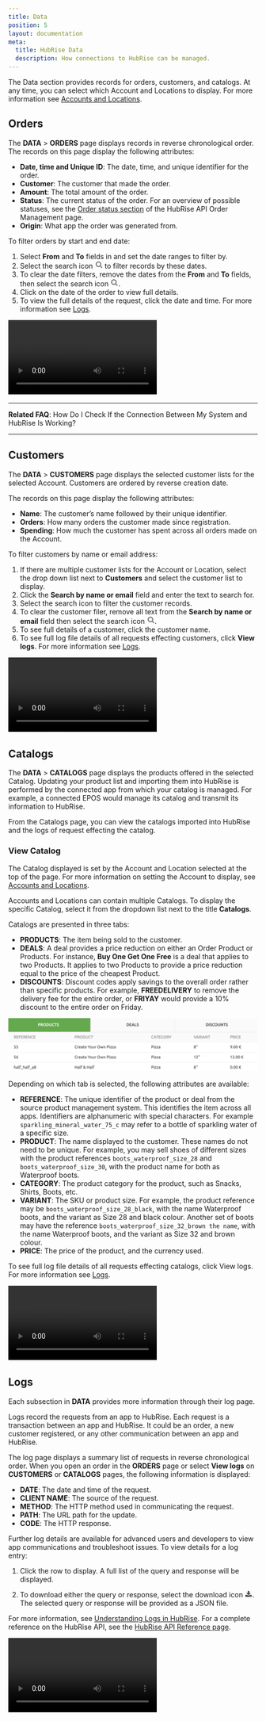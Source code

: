 ```yaml
---
title: Data
position: 5
layout: documentation
meta:
  title: HubRise Data
  description: How connections to HubRise can be managed.
---
```


The Data section provides records for orders, customers, and catalogs. At any time, you can select which Account and Locations to display. For more information see [Accounts and Locations](/docs/getting-started/#accounts-and-locations).

## Orders

The **DATA** > **ORDERS** page displays records in reverse chronological order. The records on this page display the following attributes:

- **Date, time and Unique ID**: The date, time, and unique identifier for the order.
- **Customer**: The customer that made the order.
- **Amount**: The total amount of the order.
- **Status**: The current status of the order. For an overview of possible statuses, see the [Order status section](/developers/api/order-management/#order-status) of the HubRise API Order Management page.
- **Origin**: What app the order was generated from.

To filter orders by start and end date:

1. Select **From** and **To** fields in and set the date ranges to filter by.
2. Select the search icon <InlineImage width="17" height="17">![Search icon](../images/061-search.png)</InlineImage> to filter records by these dates.
3. To clear the date filters, remove the dates from the **From** and **To** fields, then select the search icon <InlineImage width="17" height="17">![Search icon](../images/061-search.png)</InlineImage>.
4. Click on the date of the order to view full details.
5. To view the full details of the request, click the date and time. For more information see [Logs](/docs/data/#logs).

<video controls title="Filter Orders by date">
  <source src="../images/016-en-data-filter-orders-by-date.webm" type="video/webm"/>
</video>

-----------

**Related FAQ**: <Link to="/docs/faqs/check-connection-between-my-system-and-hubrise/">How Do I Check If the Connection Between My System and HubRise Is Working?</Link>

----------------

## Customers

The **DATA** > **CUSTOMERS** page displays the selected customer lists for the selected Account. Customers are ordered by reverse creation date.

The records on this page display the following attributes:

- **Name**: The customer’s name followed by their unique identifier.
- **Orders**: How many orders the customer made since registration.
- **Spending**: How much the customer has spent across all orders made on the Account.

To filter customers by name or email address:

1. If there are multiple customer lists for the Account or Location, select the drop down list next to **Customers** and select the customer list to display.
2. Click the **Search by name or email** field and enter the text to search for.
3. Select the search icon to filter the customer records.
4. To clear the customer filer, remove all text from the **Search by name or email** field then select the search icon <InlineImage width="17" height="17">![Search icon](../images/061-search.png)</InlineImage>.
5. To see full details of a customer, click the customer name.
6. To see full log file details of all requests effecting customers, click **View logs**. For more information see [Logs](/docs/data/#logs).

<video controls title="Filter customers">
  <source src="../images/029-en-filter-customers.webm" type="video/webm"/>
</video>

## Catalogs

The **DATA** > **CATALOGS** page displays the products offered in the selected Catalog. Updating your product list and importing them into HubRise is performed by the connected app from which your catalog is managed. For example, a connected EPOS would manage its catalog and transmit its information to HubRise.

From the Catalogs page, you can view the catalogs imported into HubRise and the logs of request effecting the catalog.

### View Catalog

The Catalog displayed is set by the Account and Location selected at the top of the page. For more information on setting the Account to display, see [Accounts and Locations](/docs/getting-started/#accounts-and-locations).

Accounts and Locations can contain multiple Catalogs. To display the specific Catalog, select it from the dropdown list next to the title **Catalogs**.

Catalogs are presented in three tabs:

- **PRODUCTS**: The item being sold to the customer.
- **DEALS**: A deal provides a price reduction on either an Order Product or Products. For instance, **Buy One Get One Free** is a deal that applies to two Products. It applies to two Products to provide a price reduction equal to the price of the cheapest Product.
- **DISCOUNTS**: Discount codes apply savings to the overall order rather than specific products. For example, **FREEDELIVERY** to remove the delivery fee for the entire order, or **FRIYAY** would provide a 10% discount to the entire order on Friday.

![HubRise Catalog Tabs](../images/053-en-2x-catalog-tabs.png)

Depending on which tab is selected, the following attributes are available:

- **REFERENCE**: The unique identifier of the product or deal from the source product management system. This identifies the item across all apps. Identifiers are alphanumeric with special characters. For example `sparkling_mineral_water_75_c` may refer to a bottle of sparkling water of a specific size.
- **PRODUCT**: The name displayed to the customer. These names do not need to be unique. For example, you may sell shoes of different sizes with the product references `boots_waterproof_size_28` and `boots_waterproof_size_30`, with the product name for both as Waterproof boots.
- **CATEGORY**: The product category for the product, such as Snacks, Shirts, Boots, etc.
- **VARIANT**: The SKU or product size. For example, the product reference may be `boots_waterproof_size_28_black`, with the name Waterproof boots, and the variant as Size 28 and black colour. Another set of boots may have the reference `boots_waterproof_size_32_brown the name`, with the name Waterproof boots, and the variant as Size 32 and brown colour.
- **PRICE**: The price of the product, and the currency used.

To see full log file details of all requests effecting catalogs, click View logs. For more information see [Logs](/docs/data/#logs).

<video controls title="Catalog tabs">
  <source src="../images/039-en-data-catalog-tabs.webm" type="video/webm"/>
</video>

## Logs

Each subsection in **DATA** provides more information through their log page.

Logs record the requests from an app to HubRise. Each request is a transaction between an app and HubRise. It could be an order, a new customer registered, or any other communication between an app and HubRise.

The log page displays a summary list of requests in reverse chronological order. When you open an order in the **ORDERS** page or select **View logs** on **CUSTOMERS** or **CATALOGS** pages, the following information is displayed:

- **DATE**: The date and time of the request.
- **CLIENT NAME**: The source of the request.
- **METHOD**: The HTTP method used in communicating the request.
- **PATH**: The URL path for the update.
- **CODE**: The HTTP response.

Further log details are available for advanced users and developers to view app communications and troubleshoot issues. To view details for a log entry:

1. Click the row to display. A full list of the query and response will be displayed.

2. To download either the query or response, select the download icon <InlineImage width="15" height="14">![Download icon](../images/058-download.png)</InlineImage>. The selected query or response will be provided as a JSON file.

For more information, see [Understanding Logs in HubRise](/docs/hubrise-logs). For a complete reference on the HubRise API, see the [HubRise API Reference page](/developers/api/general-concepts).

[comment]: # (Understanding Logs in HubRise link not working)

<video controls title="View logs example">
  <source src="../images/037-en-data-customers-view-logs.webm" type="video/webm"/>
</video>
